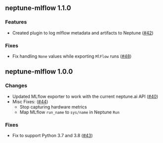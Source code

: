 ## neptune-mlflow 1.1.0

### Features
- Created plugin to log mlflow metadata and artifacts to Neptune ([#42](https://github.com/neptune-ai/neptune-mlflow/pull/42))

### Fixes
- Fix handling `None` values while exporting `MlFlow` runs ([#48](https://github.com/neptune-ai/neptune-mlflow/pull/48))


## neptune-mlflow 1.0.0

### Changes
- Updated MLflow exporter to work with the current neptune.ai API ([#40](https://github.com/neptune-ai/neptune-mlflow/pull/40))
- Misc Fixes: ([#44](https://github.com/neptune-ai/neptune-mlflow/pull/44))
    - Stop capturing hardware metrics
    - Map MLflow `run_name` to `sys/name` in Neptune `Run`

### Fixes
- Fix to support Python 3.7 and 3.8 ([#43](https://github.com/neptune-ai/neptune-mlflow/pull/43))
